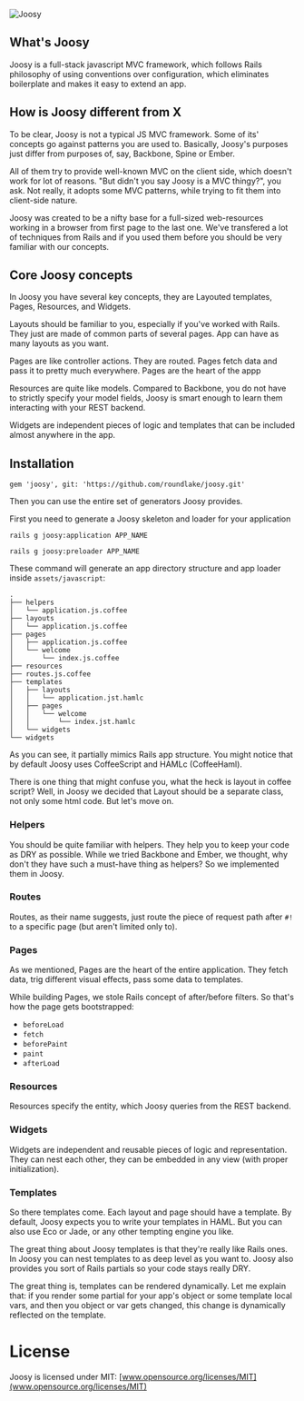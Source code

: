 ![Joosy](http://f.cl.ly/items/2N2J453J2B353F1A0t0I/joocy1.1.png)

## What's Joosy

Joosy is a full-stack javascript MVC framework, which follows Rails philosophy of using conventions over configuration, 
which eliminates boilerplate and makes it easy to extend an app.

## How is Joosy different from X

To be clear, Joosy is not a typical JS MVC framework. Some of its' concepts go against patterns you are used to. 
Basically, Joosy's purposes just differ from purposes of, say, Backbone, Spine or Ember.

All of them try to provide well-known MVC on the client side, which doesn't work for lot of reasons. 
"But didn't you say Joosy is a MVC thingy?", you ask. Not really, it adopts some MVC patterns, while trying 
to fit them into client-side nature.

Joosy was created to be a nifty base for a full-sized web-resources working in a browser from first page to the
last one. We've transfered a lot of techniques from Rails and if you used them before you should be very familiar
with our concepts.

## Core Joosy concepts

In Joosy you have several key concepts, they are Layouted templates, Pages, Resources, and Widgets.

Layouts should be familiar to you, especially if you've worked with Rails. They just are made of common parts of 
several pages. App can have as many layouts as you want.

Pages are like controller actions. They are routed. Pages fetch data and pass it to pretty much everywhere. Pages 
are the heart of the appp

Resources are quite like models. Compared to Backbone, you do not have to strictly specify your model fields, Joosy 
is smart enough to learn them interacting with your REST backend.

Widgets are independent pieces of logic and templates that can be included almost anywhere in the app.

## Installation

`gem 'joosy', git: 'https://github.com/roundlake/joosy.git'`

Then you can use the entire set of generators Joosy provides. 

First you need to generate a Joosy skeleton and loader for your application

`rails g joosy:application APP_NAME`

`rails g joosy:preloader APP_NAME`

These command will generate an app directory structure and app loader inside `assets/javascript`:

    .
    ├── helpers
    │   └── application.js.coffee
    ├── layouts
    │   └── application.js.coffee
    ├── pages
    │   ├── application.js.coffee
    │   └── welcome
    │       └── index.js.coffee
    ├── resources
    ├── routes.js.coffee
    ├── templates
    │   ├── layouts
    │   │   └── application.jst.hamlc
    │   ├── pages
    │   │   └── welcome
    │   │       └── index.jst.hamlc
    │   └── widgets
    └── widgets

As you can see, it partially mimics Rails app structure. You might notice that by default Joosy uses CoffeeScript 
and HAMLc (CoffeeHaml).

There is one thing that might confuse you, what the heck is layout in coffee script? Well, in Joosy we decided that 
Layout should be a separate class, not only some html code. But let's move on.

### Helpers

You should be quite familiar with helpers. They help you to keep your code as DRY as possible. While we tried 
Backbone and Ember, we thought, why don't they have such a must-have thing as helpers? So we implemented them in 
Joosy.

### Routes

Routes, as their name suggests, just route the piece of request path after `#!` to a specific page (but aren't 
limited only to).

### Pages

As we mentioned, Pages are the heart of the entire application. They fetch data, trig different visual effects, 
pass some data to templates.

While building Pages, we stole Rails concept of after/before filters. So that's how the page gets bootstrapped:

* `beforeLoad`
* `fetch`
* `beforePaint`
* `paint`
* `afterLoad`

### Resources

Resources specify the entity, which Joosy queries from the REST backend.

### Widgets

Widgets are independent and reusable pieces of logic and representation. They can nest each other, they can be 
embedded in any view (with proper initialization).

### Templates

So there templates come. Each layout and page should have a template. By default, Joosy expects you to write your 
templates in HAML. But you can also use Eco or Jade, or any other tempting engine you like.

The great thing about Joosy templates is that they're really like Rails ones. In Joosy you can nest templates to as 
deep level as you want to. Joosy also provides you sort of Rails partials so your code stays really DRY.

The great thing is, templates can be rendered dynamically. Let me explain that: if you render some partial for your 
app's object or some template local vars, and then you object or var gets changed, this change is dynamically 
reflected on the template.

# License

Joosy is licensed under MIT: [www.opensource.org/licenses/MIT](www.opensource.org/licenses/MIT)